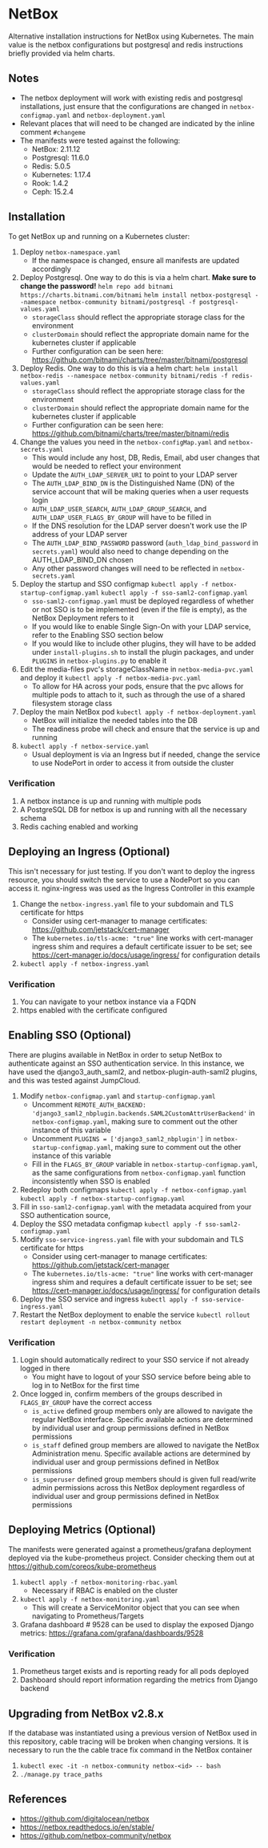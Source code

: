 # NetBox

Alternative installation instructions for NetBox using Kubernetes. The main value is the netbox configurations but postgresql and redis instructions briefly provided via helm charts.

## Notes

* The netbox deployment will work with existing redis and postgresql installations, just ensure that the configurations are changed in `netbox-configmap.yaml` and `netbox-deployment.yaml`
* Relevant places that will need to be changed are indicated by the inline comment `#changeme`
* The manifests were tested against the following:
    * NetBox: 2.11.12
    * Postgresql: 11.6.0
    * Redis: 5.0.5
    * Kubernetes: 1.17.4
    * Rook: 1.4.2
    * Ceph: 15.2.4

## Installation

To get NetBox up and running on a Kubernetes cluster:

1. Deploy `netbox-namespace.yaml`
    * If the namespace is changed, ensure all manifests are updated accordingly
1. Deploy Postgresql. One way to do this is via a helm chart. **Make sure to change the password!**
    `helm repo add bitnami https://charts.bitnami.com/bitnami`
    `helm install netbox-postgresql --namespace netbox-community bitnami/postgresql -f postgresql-values.yaml`
    * `storageClass` should reflect the appropriate storage class for the environment
    * `clusterDomain` should reflect the appropriate domain name for the kubernetes cluster if applicable
    * Further configuration can be seen here: https://github.com/bitnami/charts/tree/master/bitnami/postgresql
1. Deploy Redis. One way to do this is via a helm chart:
    `helm install netbox-redis --namespace netbox-community bitnami/redis -f redis-values.yaml`
    * `storageClass` should reflect the appropriate storage class for the environment
    * `clusterDomain` should reflect the appropriate domain name for the kubernetes cluster if applicable
    * Further configuration can be seen here: https://github.com/bitnami/charts/tree/master/bitnami/redis
1. Change the values you need in the `netbox-configMap.yaml` and `netbox-secrets.yaml`
    * This would include any host, DB, Redis, Email, abd user changes that would be needed to reflect your environment
    * Update the `AUTH_LDAP_SERVER_URI` to point to your LDAP server
    * The `AUTH_LDAP_BIND_DN` is the Distinguished Name (DN) of the service account that will be making queries when a user requests login
    * `AUTH_LDAP_USER_SEARCH`, `AUTH_LDAP_GROUP_SEARCH`, and `AUTH_LDAP_USER_FLAGS_BY_GROUP` will have to be filled in
    * If the DNS resolution for the LDAP server doesn't work use the IP address of your LDAP server
    * The `AUTH_LDAP_BIND_PASSWORD` password (`auth_ldap_bind_password` in `secrets.yaml`) would also need to change depending on the AUTH_LDAP_BIND_DN chosen
    * Any other password changes will need to be reflected in `netbox-secrets.yaml`
1. Deploy the startup and SSO configmap
    `kubectl apply -f netbox-startup-configmap.yaml`
    `kubectl apply -f sso-saml2-configmap.yaml`
    * `sso-saml2-configmap.yaml` must be deployed regardless of whether or not SSO is to be implemented (even if the file is empty), as the NetBox Deployment refers to it
    * If you would like to enable Single Sign-On with your LDAP service, refer to the Enabling SSO section below
    * If you would like to include other plugins, they will have to be added under `install-plugins.sh` to install the plugin packages, and under `PLUGINS` in `netbox-plugins.py` to enable it
1. Edit the media-files pvc's storageClassName in `netbox-media-pvc.yaml` and deploy it
    `kubectl apply -f netbox-media-pvc.yaml`
    * To allow for HA across your pods, ensure that the pvc allows for multiple pods to attach to it, such as through the use of a shared filesystem storage class
1. Deploy the main NetBox pod
    `kubectl apply -f netbox-deployment.yaml`
    * NetBox will initialize the needed tables into the DB
    * The readiness probe will check and ensure that the service is up and running
1. `kubectl apply -f netbox-service.yaml`
    * Usual deployment is via an Ingress but if needed, change the service to use NodePort in order to access it from outside the cluster

### Verification

1. A netbox instance is up and running with multiple pods
1. A PostgreSQL DB for netbox is up and running with all the necessary schema
1. Redis caching enabled and working

## Deploying an Ingress (Optional)

This isn't necessary for just testing. If you don't want to deploy the ingress resource, you should switch the service to use a NodePort so you can access it. nginx-ingress was used as the Ingress Controller in this example

1. Change the `netbox-ingress.yaml` file to your subdomain and TLS certificate for https
    * Consider using cert-manager to manage certificates: https://github.com/jetstack/cert-manager
    * The `kubernetes.io/tls-acme: "true"` line works with cert-manager ingress shim and requires a default certificate issuer to be set; see https://cert-manager.io/docs/usage/ingress/ for configuration details
1. `kubectl apply -f netbox-ingress.yaml`

### Verification

1. You can navigate to your netbox instance via a FQDN
1. https enabled with the certificate configured

##  Enabling SSO (Optional)

There are plugins available in NetBox in order to setup NetBox to authenticate against an SSO authentication service. In this instance, we have used the django3_auth_saml2, and netbox-plugin-auth-saml2 plugins, and this was tested against JumpCloud.

1. Modify `netbox-configmap.yaml` and `startup-configmap.yaml`
    * Uncomment `REMOTE_AUTH_BACKEND: 'django3_saml2_nbplugin.backends.SAML2CustomAttrUserBackend'` in `netbox-configmap.yaml`, making sure to comment out the other instance of this variable
    * Uncomment `PLUGINS = ['django3_saml2_nbplugin']` in `netbox-startup-configmap.yaml`, making sure to comment out the other instance of this variable
    * Fill in the `FLAGS_BY_GROUP` variable in `netbox-startup-configmap.yaml`, as the same configurations from `netbox-configmap.yaml` function inconsistently when SSO is enabled
1. Redeploy both configmaps
    `kubectl apply -f netbox-configmap.yaml`
    `kubectl apply -f netbox-startup-configmap.yaml`
1. Fill in `sso-saml2-configmap.yaml` with the metadata acquired from your SSO authentication source,
1. Deploy the SSO metadata configmap
    `kubectl apply -f sso-saml2-configmap.yaml`
1. Modify `sso-service-ingress.yaml` file with your subdomain and TLS certificate for https
    * Consider using cert-manager to manage certificates: https://github.com/jetstack/cert-manager
    * The `kubernetes.io/tls-acme: "true"` line works with cert-manager ingress shim and requires a default certificate issuer to be set; see https://cert-manager.io/docs/usage/ingress/ for configuration details
1. Deploy the SSO service and ingress
    `kubectl apply -f sso-service-ingress.yaml`
1. Restart the NetBox deployment to enable the service
    `kubectl rollout restart deployment -n netbox-community netbox`

### Verification

1. Login should automatically redirect to your SSO service if not already logged in there
    * You might have to logout of your SSO service before being able to log in to NetBox for the first time
1. Once logged in, confirm members of the groups described in `FLAGS_BY_GROUP` have the correct access
    * `is_active` defined group members only are allowed to navigate the regular NetBox interface. Specific available actions are determined by individual user and group permissions defined in NetBox permissions
    * `is_staff` defined group members are allowed to navigate the NetBox Administration menu. Specific available actions are determined by individual user and group permissions defined in NetBox permissions
    * `is_superuser` defined group members should is given full read/write admin permissions across this NetBox deployment regardless of individual user and group permissions defined in NetBox permissions

## Deploying Metrics (Optional)

The manifests were generated against a prometheus/grafana deployment deployed via the kube-prometheus project. Consider checking them out at https://github.com/coreos/kube-prometheus

1. `kubectl apply -f netbox-monitoring-rbac.yaml`
    * Necessary if RBAC is enabled on the cluster
1. `kubectl apply -f netbox-monitoring.yaml`
    * This will create a ServiceMonitor object that you can see when navigating to Prometheus/Targets
1. Grafana dashboard # 9528 can be used to display the exposed Django metrics: https://grafana.com/grafana/dashboards/9528

### Verification

1. Prometheus target exists and is reporting ready for all pods deployed
1. Dashboard should report information regarding the metrics from Django backend

## Upgrading from NetBox v2.8.x

If the database was instantiated using a previous version of NetBox used in this repository, cable tracing will be broken when changing versions. It is necessary to run the the cable trace fix command in the NetBox container

1. `kubectl exec -it -n netbox-community netbox-<id> -- bash`
1. `./manage.py trace_paths`

## References

* https://github.com/digitalocean/netbox
* https://netbox.readthedocs.io/en/stable/
* https://github.com/netbox-community/netbox
